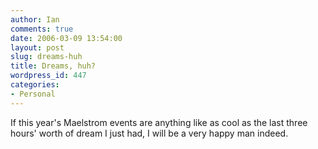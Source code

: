 ```yaml
---
author: Ian
comments: true
date: 2006-03-09 13:54:00
layout: post
slug: dreams-huh
title: Dreams, huh?
wordpress_id: 447
categories:
- Personal
---
```


If this year's Maelstrom events are anything like as cool as the last three hours' worth of dream I just had, I will be a very happy man indeed.
